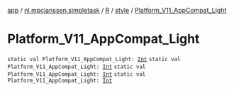 [app](../../../index.md) / [nl.mpcjanssen.simpletask](../../index.md) / [R](../index.md) / [style](index.md) / [Platform_V11_AppCompat_Light](.)

# Platform_V11_AppCompat_Light

`static val Platform_V11_AppCompat_Light: `[`Int`](https://kotlinlang.org/api/latest/jvm/stdlib/kotlin/-int/index.html)
`static val Platform_V11_AppCompat_Light: `[`Int`](https://kotlinlang.org/api/latest/jvm/stdlib/kotlin/-int/index.html)
`static val Platform_V11_AppCompat_Light: `[`Int`](https://kotlinlang.org/api/latest/jvm/stdlib/kotlin/-int/index.html)
`static val Platform_V11_AppCompat_Light: `[`Int`](https://kotlinlang.org/api/latest/jvm/stdlib/kotlin/-int/index.html)